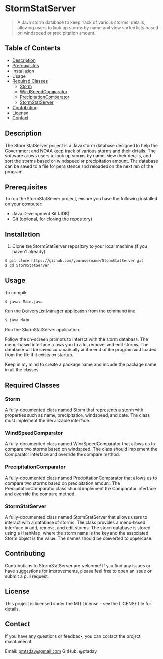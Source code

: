 # StormStatServer

> A Java storm database to keep track of various storms' details, allowing users to look up storms by name and view sorted lists based on windspeed or precipitation amount.

## Table of Contents

- [Description](#description)
- [Prerequisites](#prerequisites)
- [Installation](#installation)
- [Usage](#usage)
- [Required Classes](#required-classes)
  - [Storm](#storm)
  - [WindSpeedComparator](#windspeedcomparator)
  - [PrecipitationComparator](#precipitationcomparator)
  - [StormStatServer](#stormstatserver)
- [Contributing](#contributing)
- [License](#license)
- [Contact](#contact)

## Description

The StormStatServer project is a Java storm database designed to help the Government and NOAA keep track of various storms and their details. The software allows users to look up storms by name, view their details, and sort the storms based on windspeed or precipitation amount. The database can be saved to a file for persistence and reloaded on the next run of the program.

## Prerequisites

To run the StormStatServer project, ensure you have the following installed on your computer:

- Java Development Kit (JDK)
- Git (optional, for cloning the repository)

## Installation

1. Clone the StormStatServer repository to your local machine (if you haven't already).

```bash
$ git clone https://github.com/yourusername/StormStatServer.git
$ cd StormStatServer
```
## Usage
To compile 
```bash
$ javac Main.java
```
Run the DeliveryListManager application from the command line.
```bash
$ java Main
```
Run the StormStatServer application.

Follow the on-screen prompts to interact with the storm database. The menu-based interface allows you to add, remove, and edit storms. The database will be saved automatically at the end of the program and loaded from the file if it exists on startup.

Keep in my mind to create a package name and include the package name in all the classes.

## Required Classes

### Storm
A fully-documented class named Storm that represents a storm with properties such as name, precipitation, windspeed, and date. The class must implement the Serializable interface.

### WindSpeedComparator
A fully-documented class named WindSpeedComparator that allows us to compare two storms based on windspeed. The class should implement the Comparator interface and override the compare method.

### PrecipitationComparator
A fully-documented class named PrecipitationComparator that allows us to compare two storms based on precipitation amount. The PrecipitationComparator class should implement the Comparator interface and override the compare method.

### StormStatServer
A fully-documented class named StormStatServer that allows users to interact with a database of storms. The class provides a menu-based interface to add, remove, and edit storms. The storm database is stored using a HashMap, where the storm name is the key and the associated Storm object is the value. The names should be converted to uppercase.

## Contributing
Contributions to StormStatServer are welcome! If you find any issues or have suggestions for improvements, please feel free to open an issue or submit a pull request.

## License
This project is licensed under the MIT License - see the LICENSE file for details.

## Contact
If you have any questions or feedback, you can contact the project maintainer at:

Email: pmtaday@gmail.com
GitHub: @ptaday

